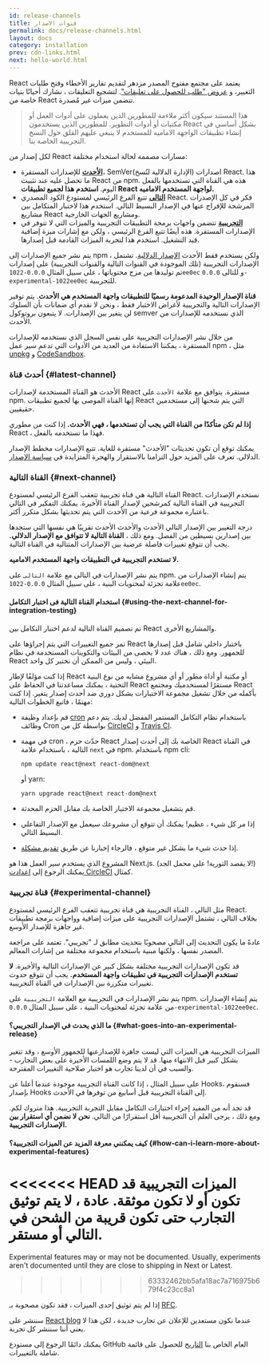 ```yaml
---
id: release-channels
title: قنوات الاصدار
permalink: docs/release-channels.html
layout: docs
category: installation
prev: cdn-links.html
next: hello-world.html
---
```


React يعتمد على مجتمع مفتوح المصدر مزدهر لتقديم تقارير الأخطاء وفتح طلبات التغيير، و [عروض "طلب للحصول على تعليقات"](https://github.com/reactjs/rfcs). لتشجيع التعليقات ، نشارك أحيانًا بنيات خاصة من React تتضمن ميزات غير مُصدرة.

> هذا المستند سيكون أكثر ملاءمة للمطورين الذين يعملون على أدوات العمل أو مكتبات أو أدوات التطوير. للمطورين الذين يستخدمون React بشكل أساسي في إنشاء تطبيقات الواجهة الاماميه للمستخدم لا ينبغي عليهم القلق حول النسخ التجريبية الخاصة بنا.

لكل إصدار من React مسارات مصممة لحالة استخدام مختلفة:

- [**الأحدث**](#latest-channel) للإصدارات المستقرة، SemVer(الإدارة الدلالية لنُسخ) اصدارات React. هذا ما تحصل عليه عند تثبيت React من npm. هذه هي القناة التي تستخدمها بالفعل اليوم. **استخدم هذا لجميع تطبيقات React لواجهة المستخدم الاماميه.**
- [**التالى**](#next-channel) تتبع الفرع الرئيسي لمستودع الكود المصدري React. فكر في كل الإصدرات المرشحة للإفراج عنها في الإصدار البسيط التالي. استخدم هذا لاختبار المتكامل بين مشاريع React ومشاريع الجهات الخارجية.
- [**التجريبية**](#release-channel) تتضمن واجهات برمجة التطبيقات التجريبية والميزات التي لا تتوفر في الإصدارات المستقرة. هذه أيضًا تتبع الفرع الرئيسي ، ولكن مع إشارات ميزة إضافية قيد التشغيل. استخدم هذا لتجربة الميزات القادمة قبل إصدارها.

يتم نشر جميع الإصدارات إلى npm ، ولكن يستخدم فقط الأحدث [الإصدار الدلالية](/docs/faq-versioning.html). تشتمل الإصدارات التجريبية (تلك الموجودة في القنوات التالية والقنوات التجريبية) على إصدارات تم توليدها من مزج محتوياتها ، على سبيل المثال `0.0.0-1022ee0ec` و للتالى `0.0.0-experimental-1022ee0ec` للتجريبية.

**قناة الإصدار الوحيدة المدعومة رسميًا للتطبيقات واجهة المستخدم هي الأحدث**. يتم توفير الإصدارات التالية والتجريبية لأغراض الاختبار فقط ، ونحن لا نقدم أي ضمانات بأن السلوك لن يتغير بين الإصدارات. لا يتبعون بروتوكول semver الذي نستخدمه للإصدارات من الأحدث.

من خلال نشر الإصدارات التجريبية على نفس السجل الذي نستخدمه للإصدارات المستقرة ، يمكننا الاستفادة من العديد من الأدوات التي تدعم سير عمل npm ، مثل [unpkg](https://unpkg.com) و [CodeSandbox](https://codesandbox.io).

### أحدث قناة {#latest-channel}

الأحدث هو القناة المستخدمة لإصدارات React مستقرة. يتوافق مع علامة `الأحدث` على npm. إنها القناة الموصى بها لجميع تطبيقات React التي يتم شحنها إلى مستخدمين حقيقيين.

**إذا لم تكن متأكدًا من القناة التي يجب أن تستخدمها ، فهي الأحدث.** إذا كنت من مطوري React ، فهذا ما تستخدمه بالفعل.

يمكنك توقع أن تكون تحديثات "الأحدث" مستقرة للغاية. تتبع الإصدارات مخطط الإصدار الدلالي. تعرف على المزيد حول التزامنا بالاستقرار والهجرة المتزايدة في [سياسة الإصدار](/docs/faq-versioning.html).

### القناة التالية {#next-channel}

القناة التالية هي قناة تجريبية تتعقب الفرع الرئيسي لمستودع React. نستخدم الإصدارات التجريبية في القناة التالية كمرشحين لإصدار القناة الأخيرة. يمكنك التفكير في التالي باعتباره مجموعة فرعية من الأحدث التي يتم تحديثها بشكل متكرر أكثر.

درجة التغيير بين الإصدار التالي الأحدث والأحدث الأحدث تقريبًا هي نفسها التي ستجدها بين إصدارين بسيطين من الفصل. ومع ذلك ، **القناة التالية لا تتوافق مع الإصدار الدلالي.** يجب أن تتوقع تغييرات فاصلة عرضية بين الإصدارات المتتالية في القناة التالية.

**لا تستخدم التجريبية في التطبيقات واجهة المستخدم الاماميه.**

يتم نشر الإصدارات في التالى مع علامة `التالى` على npm. يتم إنشاء الإصدارات من علامة تجزئة لمحتويات البنية ، على سبيل المثال `0.0.0-1022ee0ec`.

#### استخدام القناة التالية فى اختبار التكامل {#using-the-next-channel-for-integration-testing}

تم تصميم القناة التالية لدعم اختبار التكامل بين React والمشاريع الأخرى.

تمر جميع التغييرات التي يتم إجراؤها على React باختبار داخلي شامل قبل إصدارها للجمهور. ومع ذلك ، هناك عدد لا يحصى من البيئات والتكوينات المستخدمة في نظام React البيئي ، وليس من الممكن أن نختبر كل واحد.

إذا كنت مؤلفًا لإطار React أو مكتبة أو أداة مطور أو أي مشروع مشابه من نوع البنية التحتية ، يمكنك مساعدتنا في الحفاظ على React مستقرًا لمستخدميك ومجتمع React بأكمله من خلال تشغيل مجموعة الاختبارات بشكل دوري ضد أحدث إصدار يتغير. إذا كنت مهتمًا ، فاتبع الخطوات التالية:

- قم بإعداد وظيفة [cron](https://ar.wikipedia.org/wiki/%D9%83%D8%B1%D9%88%D9%86_(%D9%8A%D9%88%D9%86%D9%83%D8%B3)) باستخدام نظام التكامل المستمر المفضل لديك. يتم دعم وظائف Cron بواسطة كل من [CircleCI](https://circleci.com/docs/2.0/triggers/#scheduled-builds) و [Travis CI](https://docs.travis-ci.com/user/cron-jobs/).
- في مهمة cron ، حدّث حزم React الخاصة بك إلى أحدث إصدار React في القناة التالية ، باستخدام علامة `next` في npm. باستخدام npm cli:

  ```
  npm update react@next react-dom@next
  ```

  أو yarn:

  ```
  yarn upgrade react@next react-dom@next
  ```
- قم بتشغيل مجموعة الاختبار الخاصة بك مقابل الحزم المحدثة.
- إذا مر كل شيء ، عظيم! يمكنك أن تتوقع أن مشروعك سيعمل مع الإصدار التفاعلي البسيط التالي.
- إذا حدث شيء ما بشكل غير متوقع ، فالرجاء إخبارنا عن طريق [تقديم مشكلة](https://github.com/facebook/react/issues).

المشروع الذي يستخدم سير العمل هذا هو Next.js. (لا يقصد التورية! على محمل الجد!) يمكنك الرجوع إلى [اعدادت CircleCI](https://github.com/zeit/next.js/blob/c0a1c0f93966fe33edd93fb53e5fafb0dcd80a9e/.circleci/config.yml) كمثال.

### قناة تجريبية {#experimental-channel}

مثل التالي ، القناة التجريبية هي قناة تجريبية تتعقب الفرع الرئيسي لمستودع React. بخلاف التالي ، تشتمل الإصدارات التجريبية على ميزات إضافية وواجهات برمجة تطبيقات غير جاهزة للإصدار الأوسع.

عادةً ما يكون التحديث إلى التالي مصحوبًا بتحديث مطابق لـ "تجريبي". تعتمد على مراجعة المصدر نفسها ، ولكنها مبنية باستخدام مجموعة مختلفة من إشارات المعالم.

قد تكون الإصدارات التجريبية مختلفة بشكل كبير عن الإصدارات التالية والأخيرة. **لا تستخدم الإصدارات التجريبية في تطبيقات واجهة المستخدم.** يجب أن تتوقع حدوث تغييرات متكررة بين الإصدارات في القناة التجريبية.

يتم نشر الإصدارات في التجريبية مع العلامة `التجريبية` على npm. يتم إنشاء الإصدارات من علامة تجزئة لمحتويات البنية ، على سبيل المثال `0.0.0-experimental-1022ee0ec`.

#### ما الذي يحدث في الإصدار التجريبي؟ {#what-goes-into-an-experimental-release}

الميزات التجريبية هي الميزات التي ليست جاهزة للإصدارعنها للجمهور الأوسع ، وقد تتغير بشكل كبير قبل الانتهاء منها. قد لا يتم وضع اللمسات الأخيرة على بعض التجارب - والسبب في أن لدينا تجارب هو اختبار صلاحية التغييرات المقترحة.

على سبيل المثال ، إذا كانت القناة التجريبية موجودة عندما أعلنا عن Hooks، فسنقوم بإصدار Hooks إلى القناة التجريبية قبل أسابيع من توفرها في الأحدث.

قد تجد أنه من المفيد إجراء اختبارات التكامل مقابل التجربة التجريبية. هذا متروك لكم. ومع ذلك ، يرجى العلم أن التجريبية أقل استقرارًا من التالي. **نحن لا نضمن أي استقرار بين الإصدارات التجريبية.**

#### كيف يمكنني معرفة المزيد عن الميزات التجريبية؟ {#how-can-i-learn-more-about-experimental-features}

<<<<<<< HEAD
الميزات التجريبية قد تكون أو لا تكون موثقة. عادة ، لا يتم توثيق التجارب حتى تكون قريبة من الشحن في التالي أو مستقر.
=======
Experimental features may or may not be documented. Usually, experiments aren't documented until they are close to shipping in Next or Latest.
>>>>>>> 63332462bb5afa18ac7a716975b679f4c23cc8a1

إذا لم يتم توثيق إحدى الميزات ، فقد تكون مصحوبة بـ [RFC](https://github.com/reactjs/rfcs).

سننشر على [React blog](/blog) عندما نكون مستعدين للإعلان عن تجارب جديدة ، لكن هذا لا يعني أننا سننشر كل تجربة.

يمكنك دائمًا الرجوع إلى مستودع GitHub العام الخاص بنا [التاريخ](https://github.com/facebook/react/commits/master) للحصول على قائمة شاملة بالتغييرات.
